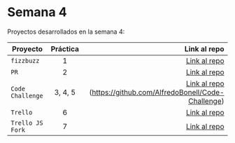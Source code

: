 # Semana 4 

Proyectos desarrollados en la semana 4:

| Proyecto | Práctica | Link al repo |
| ------------- |:-------------:| -----:|
|`fizzbuzz`|1|[Link al repo](https://github.com/AlfredoBonell/refactoring_fizzbuzz)|
|`PR`|2|[Link al repo](https://github.com/AlfredoBonell/api_fizzbuzz_v1)|
|`Code Challenge`|3, 4, 5|[Link al repo](https://github.com/AlfredoBonell/fizzbuzz) (https://github.com/AlfredoBonell/Code-Challenge)|
|`Trello`|6|[Link al repo](https://github.com/LaunchX-InnovaccionVirtual/MissionNodeJS)|
|`Trello JS Fork`|7|[Link al repo](https://github.com/LaunchX-InnovaccionVirtual/MissionNodeJS)|